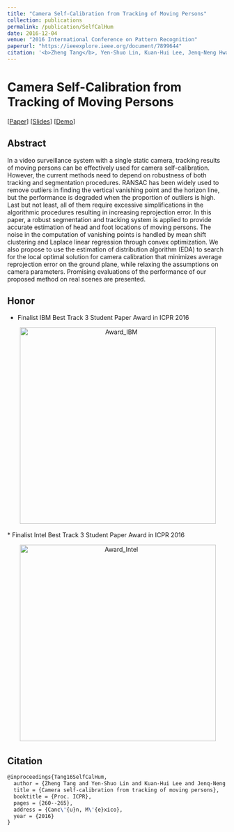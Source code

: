 ```yaml
---
title: "Camera Self-Calibration from Tracking of Moving Persons"
collection: publications
permalink: /publication/SelfCalHum
date: 2016-12-04
venue: "2016 International Conference on Pattern Recognition"
paperurl: "https://ieeexplore.ieee.org/document/7899644"
citation: '<b>Zheng Tang</b>, Yen-Shuo Lin, Kuan-Hui Lee, Jenq-Neng Hwang, Jen-Hui Chuang and Zhijun Fang. "Camera Self-Calibration from Tracking of Moving Persons". <i>Proceedings of 2016 International Conference on Pattern Recognition (ICPR 2016)</i>. pp. 260-265. 2016.'
---
```


# Camera Self-Calibration from Tracking of Moving Persons

[<a href="https://ieeexplore.ieee.org/document/7899644">Paper</a>]
[<a href="http://zhengthomastang.github.io/files/SelfCalHum_slides.pdf">Slides</a>]
[<a href="https://youtu.be/Lqe8AgCxiRg">Demo</a>]

## Abstract
In a video surveillance system with a single static camera, tracking results of moving persons can be effectively used for camera self-calibration. However, the current methods need to depend on robustness of both tracking and segmentation procedures. RANSAC has been widely used to remove outliers in finding the vertical vanishing point and the horizon line, but the performance is degraded when the proportion of outliers is high. Last but not least, all of them require excessive simplifications in the algorithmic procedures resulting in increasing reprojection error. In this paper, a robust segmentation and tracking system is applied to provide accurate estimation of head and foot locations of moving persons. The noise in the computation of vanishing points is handled by mean shift clustering and Laplace linear regression through convex optimization. We also propose to use the estimation of distribution algorithm (EDA) to search for the local optimal solution for camera calibration that minimizes average reprojection error on the ground plane, while relaxing the assumptions on camera parameters. Promising evaluations of the performance of our proposed method on real scenes are presented.

## Honor
* Finalist IBM Best Track 3 Student Paper Award in ICPR 2016
<p align="center">
  <img src="http://zhengthomastang.github.io/images/SelfCalHum_award1.jpg?raw=true" alt="Award_IBM" style="width: 450px;"/> 
</p>
* Finalist Intel Best Track 3 Student Paper Award in ICPR 2016
<p align="center">
  <img src="http://zhengthomastang.github.io/images/SelfCalHum_award2.jpg?raw=true" alt="Award_Intel" style="width: 450px;"/> 
</p>

## Citation
```latex
@inproceedings{Tang16SelfCalHum,  
  author = {Zheng Tang and Yen-Shuo Lin and Kuan-Hui Lee and Jenq-Neng Hwang and Jen-Hui Chuang and Zhijun Fang},  
  title = {Camera self-calibration from tracking of moving persons},  
  booktitle = {Proc. ICPR},  
  pages = {260--265},  
  address = {Canc\'{u}n, M\'{e}xico},  
  year = {2016}  
}
